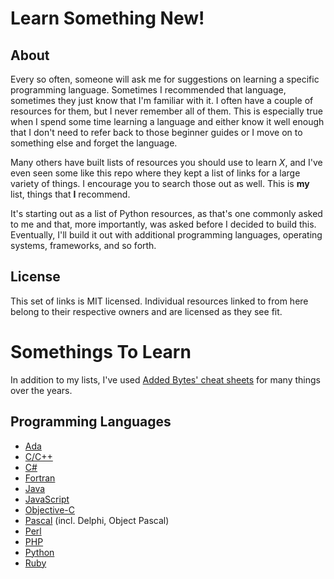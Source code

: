 # Learn Something New!

## About

Every so often, someone will ask me for suggestions on learning a specific programming language. Sometimes I recommended that language, sometimes they just know that I'm familiar with it. I often have a couple of resources for them, but I never remember all of them. This is especially true when I spend some time learning a language and either know it well enough that I don't need to refer back to those beginner guides or I move on to something else and forget the language.

Many others have built lists of resources you should use to learn _X_, and I've even seen some like this repo where they kept a list of links for a large variety of things. I encourage you to search those out as well. This is **my** list, things that **I** recommend.

It's starting out as a list of Python resources, as that's one commonly asked to me and that, more importantly, was asked before I decided to build this. Eventually, I'll build it out with additional programming languages, operating systems, frameworks, and so forth.

## License

This set of links is MIT licensed. Individual resources linked to from here belong to their respective owners and are licensed as they see fit.

# Somethings To Learn

In addition to my lists, I've used [Added Bytes' cheat sheets](https://www.addedbytes.com/cheat-sheets/) for many things over the years.

## Programming Languages

+ [Ada](https://github.com/rnelson/learnsomethingnew/blob/master/programming_languages/ada.md)
+ [C/C++](https://github.com/rnelson/learnsomethingnew/blob/master/programming_languages/cpp.md)
+ [C#](https://github.com/rnelson/learnsomethingnew/blob/master/programming_languages/csharp.md)
+ [Fortran](https://github.com/rnelson/learnsomethingnew/blob/master/programming_languages/fortran.md)
+ [Java](https://github.com/rnelson/learnsomethingnew/blob/master/programming_languages/java.md)
+ [JavaScript](https://github.com/rnelson/learnsomethingnew/blob/master/programming_languages/javascript.md)
+ [Objective-C](https://github.com/rnelson/learnsomethingnew/blob/master/programming_languages/objc.md)
+ [Pascal](https://github.com/rnelson/learnsomethingnew/blob/master/programming_languages/pascal.md) (incl. Delphi, Object Pascal)
+ [Perl](https://github.com/rnelson/learnsomethingnew/blob/master/programming_languages/perl.md)
+ [PHP](https://github.com/rnelson/learnsomethingnew/blob/master/programming_languages/php.md)
+ [Python](https://github.com/rnelson/learnsomethingnew/blob/master/programming_languages/python.md)
+ [Ruby](https://github.com/rnelson/learnsomethingnew/blob/master/programming_languages/ruby.md)
